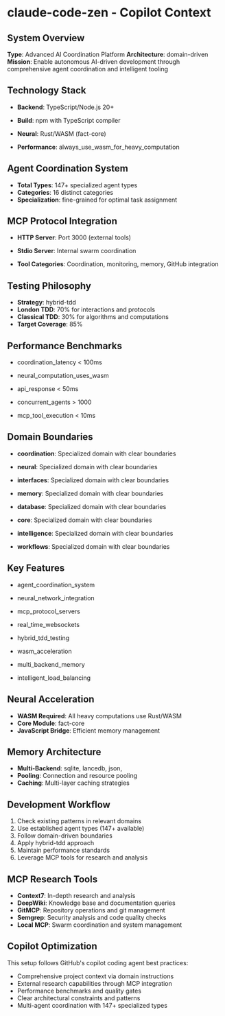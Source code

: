 # claude-code-zen - Copilot Context

## System Overview
**Type**: Advanced AI Coordination Platform
**Architecture**: domain-driven
**Mission**: Enable autonomous AI-driven development through comprehensive agent coordination and intelligent tooling

## Technology Stack

- **Backend**: TypeScript/Node.js 20+
- **Build**: npm with TypeScript compiler



- **Neural**: Rust/WASM (fact-core)
- **Performance**: always_use_wasm_for_heavy_computation


## Agent Coordination System
- **Total Types**: 147+ specialized agent types
- **Categories**: 16 distinct categories
- **Specialization**: fine-grained for optimal task assignment

## MCP Protocol Integration
- **HTTP Server**: Port 3000 (external tools)

- **Stdio Server**: Internal swarm coordination

- **Tool Categories**: Coordination, monitoring, memory, GitHub integration

## Testing Philosophy
- **Strategy**: hybrid-tdd
- **London TDD**: 70% for interactions and protocols
- **Classical TDD**: 30% for algorithms and computations
- **Target Coverage**: 85%

## Performance Benchmarks

- coordination_latency < 100ms


- neural_computation_uses_wasm


- api_response < 50ms


- concurrent_agents > 1000


- mcp_tool_execution < 10ms


## Domain Boundaries

- **coordination**: Specialized domain with clear boundaries


- **neural**: Specialized domain with clear boundaries


- **interfaces**: Specialized domain with clear boundaries


- **memory**: Specialized domain with clear boundaries


- **database**: Specialized domain with clear boundaries


- **core**: Specialized domain with clear boundaries


- **intelligence**: Specialized domain with clear boundaries


- **workflows**: Specialized domain with clear boundaries


## Key Features

- agent_coordination_system


- neural_network_integration


- mcp_protocol_servers


- real_time_websockets


- hybrid_tdd_testing


- wasm_acceleration


- multi_backend_memory


- intelligent_load_balancing



## Neural Acceleration
- **WASM Required**: All heavy computations use Rust/WASM
- **Core Module**: fact-core
- **JavaScript Bridge**: Efficient memory management


## Memory Architecture
- **Multi-Backend**: sqlite, 
lancedb, 
json, 
- **Pooling**: Connection and resource pooling
- **Caching**: Multi-layer caching strategies

## Development Workflow
1. Check existing patterns in relevant domains
2. Use established agent types (147+ available)
3. Follow domain-driven boundaries
4. Apply hybrid-tdd approach
5. Maintain performance standards
6. Leverage MCP tools for research and analysis

## MCP Research Tools
- **Context7**: In-depth research and analysis
- **DeepWiki**: Knowledge base and documentation queries
- **GitMCP**: Repository operations and git management
- **Semgrep**: Security analysis and code quality checks
- **Local MCP**: Swarm coordination and system management

## Copilot Optimization
This setup follows GitHub's copilot coding agent best practices:
- Comprehensive project context via domain instructions
- External research capabilities through MCP integration
- Performance benchmarks and quality gates
- Clear architectural constraints and patterns
- Multi-agent coordination with 147+ specialized types
